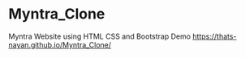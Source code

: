 # Myntra_Clone

Myntra Website using HTML CSS and Bootstrap
Demo 
https://thats-nayan.github.io/Myntra_Clone/
